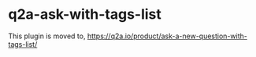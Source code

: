 # q2a-ask-with-tags-list

This plugin is moved to, https://q2a.io/product/ask-a-new-question-with-tags-list/
